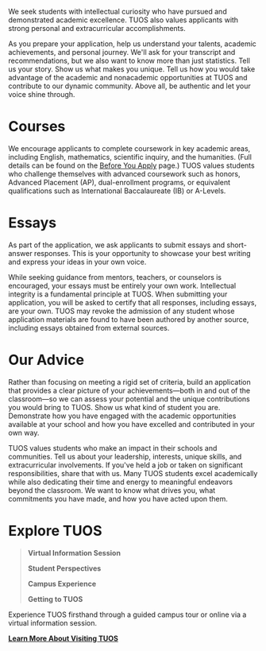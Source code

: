 We seek students with intellectual curiosity who have pursued and demonstrated academic excellence. TUOS also values applicants with strong personal and extracurricular accomplishments.

As you prepare your application, help us understand your talents, academic achievements, and personal journey. We'll ask for your transcript and recommendations, but we also want to know more than just statistics. Tell us your story. Show us what makes you unique. Tell us how you would take advantage of the academic and nonacademic opportunities at TUOS and contribute to our dynamic community. Above all, be authentic and let your voice shine through.

# **Courses**

We encourage applicants to complete coursework in key academic areas, including English, mathematics, scientific inquiry, and the humanities. (Full details can be found on the [Before You Apply](#) page.) TUOS values students who challenge themselves with advanced coursework such as honors, Advanced Placement (AP), dual-enrollment programs, or equivalent qualifications such as International Baccalaureate (IB) or A-Levels.

# **Essays**

As part of the application, we ask applicants to submit essays and short-answer responses. This is your opportunity to showcase your best writing and express your ideas in your own voice.

While seeking guidance from mentors, teachers, or counselors is encouraged, your essays must be entirely your own work. Intellectual integrity is a fundamental principle at TUOS. When submitting your application, you will be asked to certify that all responses, including essays, are your own. TUOS may revoke the admission of any student whose application materials are found to have been authored by another source, including essays obtained from external sources.

# **Our Advice**

Rather than focusing on meeting a rigid set of criteria, build an application that provides a clear picture of your achievements—both in and out of the classroom—so we can assess your potential and the unique contributions you would bring to TUOS. Show us what kind of student you are. Demonstrate how you have engaged with the academic opportunities available at your school and how you have excelled and contributed in your own way.

TUOS values students who make an impact in their schools and communities. Tell us about your leadership, interests, unique skills, and extracurricular involvements. If you've held a job or taken on significant responsibilities, share that with us. Many TUOS students excel academically while also dedicating their time and energy to meaningful endeavors beyond the classroom. We want to know what drives you, what commitments you have made, and how you have acted upon them.

# **Explore TUOS**

> **Virtual Information Session**  
>  
> **Student Perspectives**  
>  
> **Campus Experience**  
>  
> **Getting to TUOS**  
>  

Experience TUOS firsthand through a guided campus tour or online via a virtual information session.

[**Learn More About Visiting TUOS**](#)